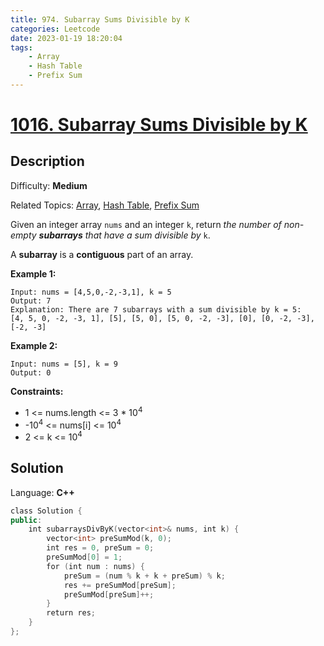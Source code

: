 ```yaml
---
title: 974. Subarray Sums Divisible by K
categories: Leetcode
date: 2023-01-19 18:20:04
tags:
    - Array
    - Hash Table
    - Prefix Sum
---
```


# [1016\. Subarray Sums Divisible by K](https://leetcode.com/problems/subarray-sums-divisible-by-k/)

## Description

Difficulty: **Medium**

Related Topics: [Array](https://leetcode.com/tag/array/), [Hash Table](https://leetcode.com/tag/hash-table/), [Prefix Sum](https://leetcode.com/tag/prefix-sum/)

Given an integer array `nums` and an integer `k`, return _the number of non-empty **subarrays** that have a sum divisible by_ `k`.

A **subarray** is a **contiguous** part of an array.

**Example 1:**

```
Input: nums = [4,5,0,-2,-3,1], k = 5
Output: 7
Explanation: There are 7 subarrays with a sum divisible by k = 5:
[4, 5, 0, -2, -3, 1], [5], [5, 0], [5, 0, -2, -3], [0], [0, -2, -3], [-2, -3]
```

**Example 2:**

```
Input: nums = [5], k = 9
Output: 0
```

**Constraints:**

*   1 <= nums.length <= 3 * 10<sup>4</sup>
*   -10<sup>4</sup> <= nums[i] <= 10<sup>4</sup>
*   2 <= k <= 10<sup>4</sup>

## Solution

Language: **C++**

```C++
class Solution {
public:
    int subarraysDivByK(vector<int>& nums, int k) {
        vector<int> preSumMod(k, 0);
        int res = 0, preSum = 0;
        preSumMod[0] = 1;
        for (int num : nums) {
            preSum = (num % k + k + preSum) % k;
            res += preSumMod[preSum];
            preSumMod[preSum]++;
        }
        return res;
    }
};
```
